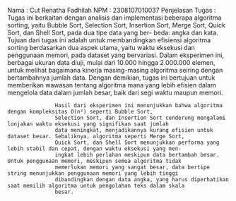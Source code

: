 Nama : Cut Renatha Fadhilah
NPM : 2308107010037
Penjelasan Tugas : Tugas ini berkaitan dengan analisis dan implementasi beberapa algoritma sorting, yaitu Bubble Sort,
                   Selection Sort, Insertion Sort, Merge Sort, Quick Sort, dan Shell Sort, pada dua tipe data yang ber-
                   beda: angka dan kata. Tujuan dari tugas ini adalah untuk membandingkan efisiensi algoritma sorting 
                   berdasarkan dua aspek utama, yaitu waktu eksekusi dan penggunaan memori, pada dataset yang bervariasi.
                   Dalam eksperimen ini, berbagai ukuran data diuji, mulai dari 10.000 hingga 2.000.000 elemen, untuk 
                   melihat bagaimana kinerja masing-masing algoritma seiring dengan bertambahnya jumlah data. Dengan 
                   demikian, tugas ini bertujuan untuk memberikan wawasan tentang algoritma mana yang lebih efisien dalam
                   mengelola data dalam jumlah besar, baik dari segi waktu maupun memori.
                 
                   Hasil dari eksperimen ini menunjukkan bahwa algoritma dengan kompleksitas O(n²) seperti Bubble Sort, 
                   Selection Sort, dan Insertion Sort cenderung mengalami lonjakan waktu eksekusi yang signifikan saat jumlah 
                   data meningkat, menjadikannya kurang efisien untuk dataset besar. Sebaliknya, algoritma seperti Merge Sort, 
                   Quick Sort, dan Shell Sort menunjukkan performa yang lebih stabil dan cepat, dengan waktu eksekusi yang men-
                   ingkat lebih perlahan meskipun data bertambah besar. Untuk penggunaan memori, meskipun semua algoritma tidak
                   memerlukan memori yang sangat besar, data bertipe string menunjukkan penggunaan memori yang lebih tinggi 
                   dibandingkan dengan data angka, yang harus diperhatikan saat memilih algoritma untuk pengolahan teks dalam skala 
                   besar.
